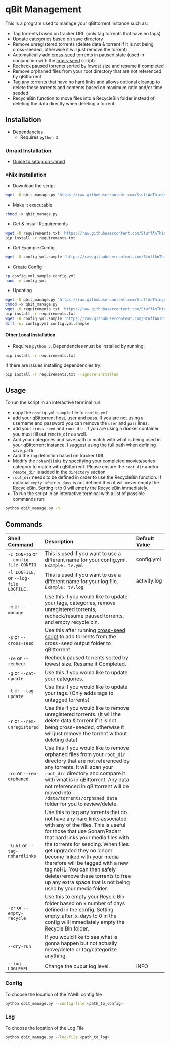 # qBit Management

This is a program used to manage your qBittorrent instance such as:

* Tag torrents based on tracker URL (only tag torrents that have no tags)
* Update categories based on save directory
* Remove unregistered torrents (delete data & torrent if it is not being cross-seeded, otherwise it will just remove the torrent)
* Automatically add [cross-seed](https://github.com/mmgoodnow/cross-seed) torrents in paused state (used in conjunction with the [cross-seed](https://github.com/mmgoodnow/cross-seed) script)
* Recheck paused torrents sorted by lowest size and resume if completed
* Remove orphaned files from your root directory that are not referenced by qBittorrent
* Tag any torrents that have no hard links and allows optional cleanup to delete these torrents and contents based on maximum ratio and/or time seeded
* RecycleBin function to move files into a RecycleBin folder instead of deleting the data directly when deleting a torrent

## Installation

* Dependencies
  * Requires `python 3`

### Unraid Installation

* [Guide to setup on Unraid](https://github.com/StuffAnThings/qbit_manage/wiki/qBit-Manager-on-unRAID)

### *Nix Installation

* Download the script

```bash
wget -O qbit_manage.py 'https://raw.githubusercontent.com/StuffAnThings/qbit_manage/master/qbit_manage.py'
```

* Make it executable

```bash
chmod +x qbit_manage.py
```

* Get & Install Requirements

```bash
wget -O requirements.txt 'https://raw.githubusercontent.com/StuffAnThings/qbit_manage/master/requirements.txt'
pip install -r requirements.txt
```

* Get Example Config

```bash
wget -O config.yml.sample 'https://raw.githubusercontent.com/StuffAnThings/qbit_manage/master/config.yml.sample'
```

* Create Config

```bash
cp config.yml.sample config.yml
nano -e config.yml
```

* Updating

```bash
wget -O qbit_manage.py 'https://raw.githubusercontent.com/StuffAnThings/qbit_manage/master/qbit_manage.py'
chmod +x qbit_manage.py
wget -O requirements.txt 'https://raw.githubusercontent.com/StuffAnThings/qbit_manage/master/requirements.txt'
pip install -r requirements.txt
wget -O config.yml.sample 'https://raw.githubusercontent.com/StuffAnThings/qbit_manage/master/config.yml.sample'
diff -ui config.yml config.yml.sample
```

#### Other Local Installation

* Requires `python 3`. Dependencies must be installed by running:

```bash
pip install -r requirements.txt
```

If there are issues installing dependencies try:

```bash
pip install -r requirements.txt --ignore-installed
```

## Usage

To run the script in an interactive terminal run:

* copy the `config.yml.sample` file to `config.yml`
* add your qBittorrent host, user and pass. If you are not using a username and password you can remove the `user` and `pass` lines.
* add your `cross_seed` and `root_dir`. If you are using a docker container you must fill out `remote_dir` as well.
* Add your categories and save path to match with what is being used in your qBittorrent instance. I suggest using the full path when defining `save_path`
* Add the `tag` definition based on tracker URL
* Modify the  `nohardlinks` by specifying your completed movies/series category to match with qBittorrent. Please ensure the `root_dir` and/or  `remote_dir` is added in the `directory` section
* `root_dir` needs to be defined in order to use the RecycleBin function. If optional `empty_after_x_days` is not defined then it will never empty the RecycleBin. Setting it to 0 will empty the RecycleBin immediately.
* To run the script in an interactive terminal with a list of possible commands run:

```bash
python qbit_manage.py -h
```

## Commands

| Shell Command | Description | Default Value |
| :------------ | :------------  | :------------ |
| `-c CONFIG` or `--config-file CONFIG`  | This is used if you want to use a different name for your config.yml. `Example: tv.yml`  | config.yml |
| `-l LOGFILE,` or `--log-file LOGFILE,` | This is used if you want to use a different name for your log file. `Example: tv.log` | activity.log |
| `-m` or `--manage` | Use this if you would like to update your tags, categories, remove unregistered torrents, recheck/resume paused torrents, and empty recycle bin.  |  |
| `-s` or `--cross-seed` | Use this after running [cross-seed script](https://github.com/mmgoodnow/cross-seed) to add torrents from the cross-seed output folder to qBittorrent  |  |
| `-re` or `--recheck` | Recheck paused torrents sorted by lowest size. Resume if Completed.  |  |
| `-g` or `--cat-update` |  Use this if you would like to update your categories.  |  |
| `-t` or `--tag-update` |  Use this if you would like to update your tags. (Only adds tags to untagged torrents) |  |
| `-r` or `--rem-unregistered` |  Use this if you would like to remove unregistered torrents. (It will the delete data & torrent if it is not being cross-seeded, otherwise it will just remove the torrent without deleting data) |  |
| `-ro` or `--rem-orphaned` | Use this if you would like to remove orphaned files from your `root_dir` directory that are not referenced by any torrents. It will scan your `root_dir` directory and compare it with what is in qBittorrent. Any data not referenced in qBittorrent will be moved into `/data/torrents/orphaned_data` folder for you to review/delete. |  |
| `-tnhl` or `--tag-nohardlinks` | Use this to tag any torrents that do not have any hard links associated with any of the files. This is useful for those that use Sonarr/Radarr that hard links your media files with the torrents for seeding. When files get upgraded they no longer become linked with your media therefore will be tagged with a new tag noHL. You can then safely delete/remove these torrents to free up any extra space that is not being used by your media folder. |  |
| `-er` or `--empty-recycle` | Use this to empty your Reycle Bin folder based on x number of days defined in the config. Setting empty_after_x_days to 0 in the config will immediately empty the Recycle Bin folder. |  |
| `--dry-run` |   If you would like to see what is gonna happen but not actually move/delete or tag/categorize anything. |  |
| `--log LOGLEVEL` |   Change the ouput log level. | INFO |

### Config

To choose the location of the YAML config file

```bash
python qbit_manage.py --config-file <path_to_config>
```

### Log

To choose the location of the Log File

```bash
python qbit_manage.py --log-file <path_to_log>
```
